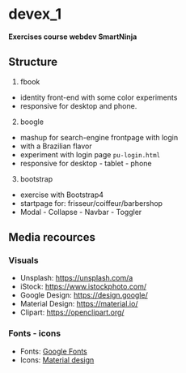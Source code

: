 # devex_1
**Exercises course webdev SmartNinja**

## Structure

1. fbook 
- identity front-end with some color experiments
- responsive for desktop and phone.  
2. boogle
- mashup for search-engine frontpage with login
- with a Brazilian flavor
- experiment with login page ``pu-login.html ``
- responsive for desktop - tablet - phone
3. bootstrap
- exercise with Bootstrap4
- startpage for: frisseur/coiffeur/barbershop
- Modal - Collapse - Navbar - Toggler


## Media recources
### Visuals
- Unsplash: https://unsplash.com/a
- iStock: https://www.istockphoto.com/
- Google Design: https://design.google/
- Material Design: https://material.io/
- Clipart: https://openclipart.org/

### Fonts - icons

-  Fonts: [Google Fonts ](https://fonts.google.com/ )
-  Icons: [Material design](https://material.io/tools/icons/?style=baseline)

